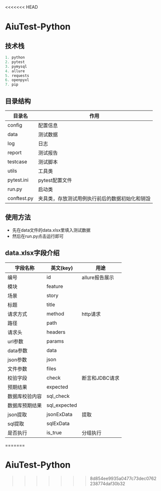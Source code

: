 <<<<<<< HEAD
# AiuTest-Python
## 技术栈
```python
1. python
2. pytest
3. pymysql
4. allure
5. requests
6. openpyxl
7. pip
```
## 目录结构
|目录名|作用|
|---|---|
|config|配置信息|
|data|测试数据|
|log|日志|
|report|测试报告|
|testcase|测试脚本|
|utils|工具类|
|pytest.ini|pytest配置文件|
|run.py|启动类|
|conftest.py|夹具类，存放测试用例执行前后的数据初始化和销毁|

## 使用方法
- 先在data文件的data.xlsx里填入测试数据
- 然后在run.py点击运行即可
## data.xlsx字段介绍
|字段名称|英文(key)|用途|
|---|---|---|
|编号|id| allure报告展示|
|模块|feature|
|场景|story|
|标题|title|
|请求方式|method|http请求|
|路径|path|
|请求头|headers|
|url参数|params|
|data参数|data|
|json参数|json|
|文件参数|files|
|校验字段|check|断言和JDBC请求|
|预期结果|expected|
|数据库校验内容|sql_check|
|数据库预期结果|sql_expected|
|json提取|jsonExData|提取|
|sql提取|sqlExData|
|是否执行|is_true|分组执行|

=======
# AiuTest-Python
>>>>>>> 8d854ee9935a0477c73dec0762238774daf30b32
